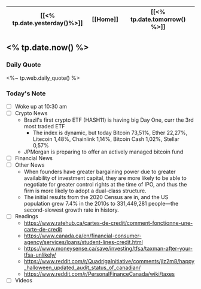 | [[<% tp.date.yesterday()%>]] | [[Home]] | [[<% tp.date.tomorrow() %>]] |
| :------------: | :------: | :------------: |

## <% tp.date.now() %> 

### Daily Quote
<%~ tp.web.daily_quote() %>

### Today's Note
- [ ] Woke up at 10:30 am
- [ ] Crypto News
	- Brazil's first crypto ETF (HASH11) is having big Day One, curr the 3rd most traded ETF
		- The index is dynamic, but today Bitcoin 73,51%, Ether 22,27%, Litecoin 1,48%, Chainlink 1,14%, Bitcoin Cash 1,02%, Stellar 0,57%
	- JPMorgan is preparing to offer an actively managed bitcoin fund
- [ ] Financial News
- [ ] Other News
	- When founders have greater bargaining power due to greater availability of investment capital, they are more likely to be able to negotiate for greater control rights at the time of IPO, and thus the firm is more likely to adopt a dual-class structure.
	- The initial results from the 2020 Census are in, and the US population grew 7.4% in the 2010s to 331,449,281 people—the second-slowest growth rate in history.
- [ ] Readings
	- https://www.ratehub.ca/cartes-de-credit/comment-fonctionne-une-carte-de-credit
	- https://www.canada.ca/en/financial-consumer-agency/services/loans/student-lines-credit.html
	- https://www.moneysense.ca/save/investing/tfsa/taxman-after-your-tfsa-unlikely/
	- https://www.reddit.com/r/QuadrigaInitiative/comments/jlz2m8/happy_halloween_updated_audit_status_of_canadian/
	- https://www.reddit.com/r/PersonalFinanceCanada/wiki/taxes
- [ ] Videos